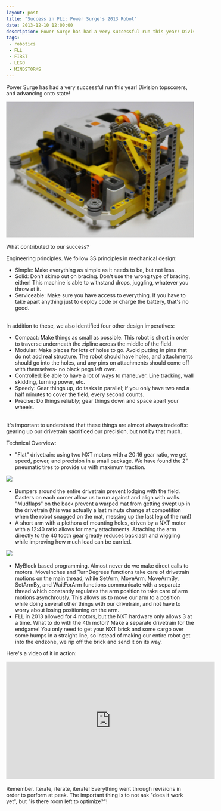 ```yaml
---
layout: post
title: "Success in FLL: Power Surge's 2013 Robot"
date: 2013-12-10 12:00:00
description: Power Surge has had a very successful run this year! Division topscorers, and advancing onto state! <img src="/images/powersurge_volta/3d.jpg"> What contributed to our success?
tags:
 - robotics
 - FLL
 - FIRST
 - LEGO
 - MINDSTORMS
---
```


Power Surge has had a very successful run this year! Division topscorers, and advancing onto state!

<img src="/images/powersurge_volta/3d.jpg">

What contributed to our success?

Engineering principles. We follow 3S principles in mechanical design:

-  Simple: Make everything as simple as it needs to be, but not less.
-  Solid: Don't skimp out on bracing. Don't use the wrong type of bracing, either! This machine is able to withstand drops, juggling, whatever you throw at it.
-  Serviceable: Make sure you have access to everything. If you have to take apart anything just to deploy code or charge the battery, that's no good.
<br/><br/>

In addition to these, we also identified four other design imperatives:

-  Compact: Make things as small as possible. This robot is short in order to traverse underneath the zipline across the middle of the field.
-  Modular: Make places for lots of holes to go. Avoid putting in pins that do not add real structure. The robot should have holes, and attachments should go into the holes, and any pins on attachments should come off with themselves- no black pegs left over.
-  Controlled: Be able to have a lot of ways to maneuver. Line tracking, wall skidding, turning power, etc.
-  Speedy: Gear things up, do tasks in parallel; if you only have two and a half minutes to cover the field, every second counts.
-  Precise: Do things reliably; gear things down and space apart your wheels.
<br/><br/>

It's important to understand that these things are almost always tradeoffs: gearing up our drivetrain sacrificed our precision, but not by that much.

Technical Overview:

-  "Flat" drivetrain: using two NXT motors with a 20:16 gear ratio, we get speed, power, and precision in a small package. We have found the 2" pneumatic tires to provide us with maximum traction.

<img src="/images/powersurge_volta/bottom.JPG"/>

-  Bumpers around the entire drivetrain prevent lodging with the field. Casters on each corner allow us to run against and align with walls. "Mudflaps" on the back prevent a warped mat from getting swept up in the drivetrain (this was actually a last minute change at competition when the robot snagged on the mat, messing up the last leg of the run!)
-  A short arm with a plethora of mounting holes, driven by a NXT motor with a 12:40 ratio allows for many attachments. Attaching the arm directly to the 40 tooth gear greatly reduces backlash and wiggling while improving how much load can be carried.

<img src="/images/powersurge_volta/arm_up.JPG"/>

-  MyBlock based programming. Almost never do we make direct calls to motors. MoveInches and TurnDegrees functions take care of drivetrain motions on the main thread, while SetArm, MoveArm, MoveArmBy, SetArmBy, and WaitForArm functions communicate with a separate thread which constantly regulates the arm position to take care of arm motions asynchrously. This allows us to move our arm to a position while doing several other things with our drivetrain, and not have to worry about losing positioning on the arm.
-  FLL in 2013 allowed for 4 motors, but the NXT hardware only allows 3 at a time. What to do with the 4th motor? Make a separate drivetrain for the endgame! You only need to get your NXT brick and some cargo over some humps in a straight line, so instead of making our entire robot get into the endzone, we rip off the brick and send it on its way.

Here's a video of it in action:

<iframe width="560" height="315" src="https://www.youtube.com/embed/vet_10JIYeg" frameborder="0" allowfullscreen></iframe>

Remember. Iterate, iterate, iterate! Everything went through revisions in order to perform at peak. The important thing is to not ask "does it work yet", but "is there room left to optimize?"!